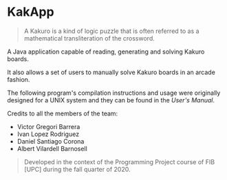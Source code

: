 # KakApp

>A Kakuro is a kind of logic puzzle that is often referred to as a mathematical transliteration of the crossword.

A Java application capable of reading, generating and solving Kakuro boards. 

It also allows a set of users to manually solve Kakuro boards in an arcade fashion.

The following program's compilation instructions and usage were originally designed for a UNIX system and they can be found in the *User's Manual*.

Credits to all the members of the team:

+ Victor Gregori Barrera
+ Ivan Lopez Rodriguez
+ Daniel Santiago Corona
+ Albert Vilardell Barnosell

>Developed in the context of the Programming Project course of FIB [UPC] during the fall quarter of 2020.
